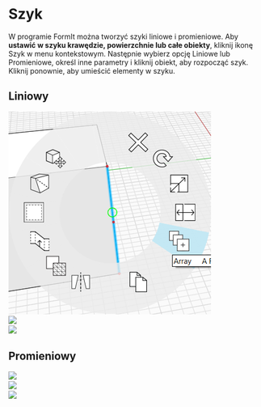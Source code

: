# Szyk

W programie FormIt można tworzyć szyki liniowe i promieniowe. Aby **ustawić w szyku krawędzie, powierzchnie lub całe obiekty**, kliknij ikonę Szyk w menu kontekstowym. Następnie wybierz opcję Liniowe lub Promieniowe, określ inne parametry i kliknij obiekt, aby rozpocząć szyk. Kliknij ponownie, aby umieścić elementy w szyku.

## Liniowy

![](../.gitbook/assets/array.png)\
![](../.gitbook/assets/array\_linear2.png)\
![](../.gitbook/assets/linear\_array\_3.png)

## Promieniowy

![](<../.gitbook/assets/array\_radial1 (1).png>)\
![](../.gitbook/assets/radial\_array2.png)\
![](../.gitbook/assets/radial\_array3.png)
